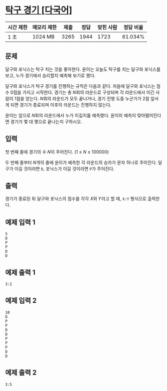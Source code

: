 # [탁구 경기 [다국어]](https://www.acmicpc.net/problem/27918)

| 시간 제한 | 메모리 제한 | 제출 | 정답 | 맞힌 사람 | 정답 비율 |
| --- | --- | --- | --- | --- | --- |
| 1 초 | 1024 MB | 3265 | 1944 | 1723 | 61.034% |

## 문제

달구와 포닉스는 탁구 치는 것을 좋아한다. 윤이는 오늘도 탁구를 치는 달구와 포닉스를 보고, 누가 경기에서 승리할지 예측해 보기로 했다.

달구와 포닉스가 탁구 경기를 진행하는 규칙은 다음과 같다. 처음에 달구와 포닉스는 점수 0점을 가지고 시작한다. 경기는 총 𝑁회의 라운드로 구성되며 각 라운드에서 이긴 사람이 1점을 얻는다. 𝑁회의 라운드가 모두 끝나거나, 경기 진행 도중 누군가가 2점 앞서게 되면 경기가 종료되며 이후의 라운드는 진행하지 않는다.

윤이는 앞으로 𝑁회의 라운드에서 누가 이길지를 예측했다. 윤이의 예측이 맞아떨어진다면 경기가 몇 대 몇으로 끝나는지 구하시오.

## 입력

첫 번째 줄에 경기의 수 𝑁이 주어진다. (1 ≤ 𝑁 ≤ 100000)

두 번째 줄부터 𝑁개의 줄에 윤이가 예측한 각 라운드의 승자가 문자 하나로 주어진다. 달구가 이길 것이라면 `D`, 포닉스가 이길 것이라면 `P`가 주어진다.

## 출력

경기가 종료된 뒤 달구와 포닉스의 점수를 각각 𝑋와 𝑌라고 할 때, `X:Y` 형식으로 출력한다.

## 예제 입력 1

```
5
D
P
P
D
D

```

## 예제 출력 1

```
3:2

```

## 예제 입력 2

```
10
D
P
P
D
D
P
P
P
D
D

```

## 예제 출력 2

```
3:5
```
